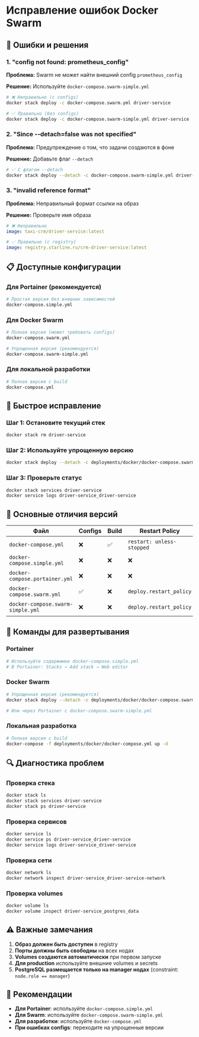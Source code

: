 # Исправление ошибок Docker Swarm

## 🚨 **Ошибки и решения**

### 1. "config not found: prometheus_config"

**Проблема:** Swarm не может найти внешний config `prometheus_config`

**Решение:** Используйте `docker-compose.swarm-simple.yml`

```bash
# ❌ Неправильно (с configs)
docker stack deploy -c docker-compose.swarm.yml driver-service

# ✅ Правильно (без configs)
docker stack deploy -c docker-compose.swarm-simple.yml driver-service
```

### 2. "Since --detach=false was not specified"

**Проблема:** Предупреждение о том, что задачи создаются в фоне

**Решение:** Добавьте флаг `--detach`

```bash
# ✅ С флагом --detach
docker stack deploy --detach -c docker-compose.swarm-simple.yml driver-service
```

### 3. "invalid reference format"

**Проблема:** Неправильный формат ссылки на образ

**Решение:** Проверьте имя образа

```yaml
# ❌ Неправильно
image: taxi-crm/driver-service:latest

# ✅ Правильно (с registry)
image: registry.starline.ru/crm-driver-service:latest
```

## 📋 **Доступные конфигурации**

### Для Portainer (рекомендуется)
```bash
# Простая версия без внешних зависимостей
docker-compose.simple.yml
```

### Для Docker Swarm
```bash
# Полная версия (может требовать configs)
docker-compose.swarm.yml

# Упрощенная версия (рекомендуется)
docker-compose.swarm-simple.yml
```

### Для локальной разработки
```bash
# Полная версия с build
docker-compose.yml
```

## 🔧 **Быстрое исправление**

### Шаг 1: Остановите текущий стек
```bash
docker stack rm driver-service
```

### Шаг 2: Используйте упрощенную версию
```bash
docker stack deploy --detach -c deployments/docker/docker-compose.swarm-simple.yml driver-service
```

### Шаг 3: Проверьте статус
```bash
docker stack services driver-service
docker service logs driver-service_driver-service
```

## 📝 **Основные отличия версий**

| Файл | Configs | Build | Restart Policy | Использование |
|------|---------|-------|----------------|---------------|
| `docker-compose.yml` | ❌ | ✅ | `restart: unless-stopped` | Локальная разработка |
| `docker-compose.simple.yml` | ❌ | ❌ | ❌ | Portainer |
| `docker-compose.portainer.yml` | ❌ | ❌ | ❌ | Portainer с health checks |
| `docker-compose.swarm.yml` | ✅ | ❌ | `deploy.restart_policy` | Docker Swarm |
| `docker-compose.swarm-simple.yml` | ❌ | ❌ | `deploy.restart_policy` | Docker Swarm (рекомендуется) |

## 🚀 **Команды для развертывания**

### Portainer
```bash
# Используйте содержимое docker-compose.simple.yml
# В Portainer: Stacks → Add stack → Web editor
```

### Docker Swarm
```bash
# Упрощенная версия (рекомендуется)
docker stack deploy --detach -c deployments/docker/docker-compose.swarm-simple.yml driver-service

# Или через Portainer с docker-compose.swarm-simple.yml
```

### Локальная разработка
```bash
# Полная версия с build
docker-compose -f deployments/docker/docker-compose.yml up -d
```

## 🔍 **Диагностика проблем**

### Проверка стека
```bash
docker stack ls
docker stack services driver-service
docker stack ps driver-service
```

### Проверка сервисов
```bash
docker service ls
docker service ps driver-service_driver-service
docker service logs driver-service_driver-service
```

### Проверка сети
```bash
docker network ls
docker network inspect driver-service_driver-service-network
```

### Проверка volumes
```bash
docker volume ls
docker volume inspect driver-service_postgres_data
```

## ⚠️ **Важные замечания**

1. **Образ должен быть доступен** в registry
2. **Порты должны быть свободны** на всех нодах
3. **Volumes создаются автоматически** при первом запуске
4. **Для production** используйте внешние volumes и secrets
5. **PostgreSQL размещается только на manager нодах** (constraint: `node.role == manager`)

## 🎯 **Рекомендации**

- **Для Portainer**: используйте `docker-compose.simple.yml`
- **Для Swarm**: используйте `docker-compose.swarm-simple.yml`
- **Для разработки**: используйте `docker-compose.yml`
- **При ошибках configs**: переходите на упрощенные версии
